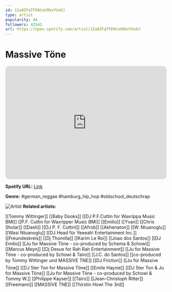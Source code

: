 ```yaml
---
id: 1Ia0ZFqTFENtoU9bxYUsKJ
type: artist
popularity: 44
followers: 42541
url: https://open.spotify.com/artist/1Ia0ZFqTFENtoU9bxYUsKJ
---
```

# Massive Töne

<iframe style="border-radius:12px" src="https://open.spotify.com/embed/artist/1Ia0ZFqTFENtoU9bxYUsKJ" width="100%" height="352" frameBorder="0" allowfullscreen="" allow="autoplay; clipboard-write; encrypted-media; fullscreen; picture-in-picture" loading="lazy"></iframe>

**Spotify URL:** [Link](https://open.spotify.com/artist/1Ia0ZFqTFENtoU9bxYUsKJ)

**Genre:**  #german_reggae #hamburg_hip_hop #oldschool_deutschrap

![Artist](https://i.scdn.co/image/ab67616d0000b2739f67dd247dc6fb4e9c486bef)
**Related artists:**

[[Tommy Wittinger]]
[[Baby Dooks]]
[[DJ P.F.Cuttin for Waxrippa Music BMI]]
[[P.F. Cuttin for Waxripper Music BMI]]
[[Emilio]]
[[Yvan]]
[[Chris Sholar]]
[[Dash]]
[[DJ P. F. Cuttinï]]
[[Afrob]]
[[Akhenaton]]
[[W. Ntuanoglu]]
[[Wasi Ntuanoglu]]
[[DJ Head für Yeeeah! Entertainment Inc.]]
[[Freundeskreis]]
[[Dj Thomilla]]
[[Karim Le Roi]]
[[Joao dos Santos]]
[[DJ Emilio]]
[[Ju for Massive Töne - co-produced by Schema & Schowi]]
[[Marcus Meyn]]
[[Dj Desue for Rah Rah Entertainment]]
[[Ju for Massive Töne - co-produced by Schowi & Tairo]]
[[J.C. do Santos]]
[[co-produced by Tommy Wittinger und MASSIVE TNE]]
[[DJ Friction]]
[[Ju für Massive Töne]]
[[DJ 5ter Ton for Massive Töne]]
[[Emile Haynie]]
[[DJ 5ter Ton & Ju for Massive Töne]]
[[Ju for Massive Töne - co-produced by Schowi & Tommy W.]]
[[Philippe Kayser]]
[[Taïro]]
[[Jean-Christoph Ritter]]
[[Freemann]]
[[MASSIVE TNE]]
[[Thirstin Howl The 3rd]]
